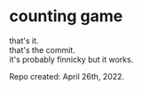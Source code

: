 # counting game
that's it.<br/>
that's the commit.<br/>
it's probably finnicky but it works.

Repo created: April 26th, 2022.
